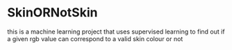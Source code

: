 # SkinORNotSkin
this is a machine learning project that uses supervised learning to find out if a given rgb value can correspond to a valid skin colour or not
